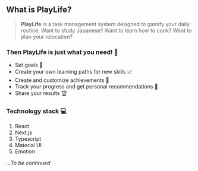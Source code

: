 ## What is **PlayLife**?

> **PlayLife** is a task management system designed to gamify your daily routine. Want to study Japanese? Want to learn how to cook? Want to plan your relocation?

### Then **PlayLife** is just what you need! 🎉

- Set goals 🎯
- Create your own learning paths for new skills 📈
- Create and customize achievements 🏅
- Track your progress and get personal recommendations 👏
- Share your results 🏆

### Technology stack 💻

1. React
2. Next.js
3. Typescript
4. Material UI
5. Emotion

*...To be continued*
